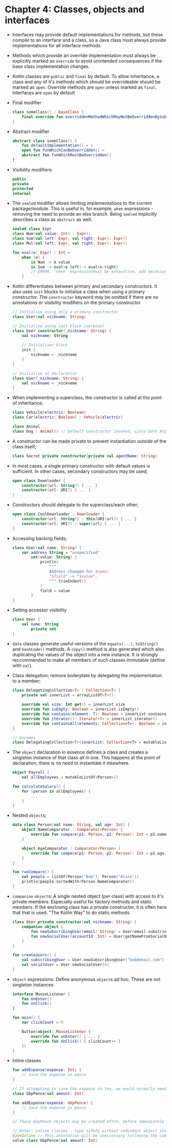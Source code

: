 # Chapter 4: Classes, objects and interfaces

- Interfaces may provide default implementations for methods, but these compile to an interface and a class, so a Java class must always provide implementations for all interface methods

- Methods which provide an override implementation must always be explicitly marked as `override` to avoid unintended consequences if the base class implementation changes.

- Kotlin classes are `public` and `final` by default. To allow inheritance, a class and any of it's methods which should be overrideable should be marked as `open`. Override methods are `open` unless marked as `final`. Interfaces are `open` by default

- Final modifier
    ```kotlin
    class someClass() : baseClass {
        final override fun overriddenMethodWhichMayNotBeOverriddenBySubclasses() = 1
    }
    ```

- Abstract modifier
    ```kotlin
    abstract class someClass() {
        fun defaultImplementation() = 1
        open fun funWhichCanBeOverridden() = 
        abstract fun funWhichMustBeOverridden()
    }
    ```

- Visibility modifiers:
    ```kotlin
    public
    private
    protected
    internal
    ```

- The `sealed` modifier allows limiting implementations to the current package/module. This is useful in, for example, `when` expressions - removing the need to provide an else branch. Being `sealed` implicitly describes a class as `abstract` as well.
    ```kotlin
    sealed class Expr
    class Num(val value: Int) : Expr()
    class Sum(val left: Expr, val right: Expr): Expr()
    class Mul(val left: Expr, val right: Expr): Expr()

    fun eval(e: Expr) : Int =
        when (e) {
            is Num -> e.value
            is Sum -> eval(e.left) + eval(e.right)
            // ERROR: `when` expressionmust be exhaustive, add necessary `is Mul` branch or `else` branch instead
        }
    ```

- Kotlin differentiates between primary and secondary constructors. It also uses `init` blocks to initialise a class when using a primary constructor. The `constructor` keyword may be omitted if there are no annotations or visibility modifiers on the primary constructor
    ```kotlin
    // Initialise using only a primary constructor
    class User(val nickname: String)

    // Initialise using init block (verbose)
    class User constructor(_nickname: String) {
        val nickname: String
        
        // Initialiser block
        init {
            nickname = _nickname
        }
    }

    // Initialise at declaration
    class User(_nickname: String) {
        val nickname = _nickname
    }
    ```

- When implementing a superclass, the constructor is called at the point of inheritance;
    ```kotlin
    class Vehicle(electric: Boolean)
    class Car(electric: Boolean) : Vehicle(electric)

    class Animal
    class Dog : Animal() // Default constructor invoked, since both Animal and Dog don't define a constructor explicitly
    ```

- A constructor can be made private to prevent instantiation outside of the class itself;
    ```kotlin
    class Secret private constructor(private val agentName: String)
    ```

- In most cases, a single primary constructor with default values is sufficient. In other cases, secondary constructors may be used;
    ```kotlin
    open class Downloader {
        constructor(url: String?) { ... }
        constructor(url: URI?) { ... }
    }
    ```

- Constructors should delegate to the superclass/each other;
    ```kotlin
    open class CoolDownloader : Downloader {
        constructor(url: String?) : this(URI(url)) { ... }
        constructor(url: URI?) : super(url) { ... }
    }
    ```

- Accessing backing fields;
    ```kotlin
    class User(val name: String) {
        var address String = "unspecified"
            set(value: String) {
                println(
                    """
                    Address changed for $name:
                    "$field" -> "$value".
                    """.trimIndent()
                )
                field = value
            }
    }
    ```

- Setting accessor visibility
    ```kotlin
    class User {
        val name: String
            private set
    }
    ```

- `data` classes generate useful versions of the `equals(...)`, `toString()` and `hashCode()` methods. A `copy()` method is also generated which also duplicating the values of the object into a new instance. It is strongly reccommended to make all members of such classes immutable (define with `val`).

- Class delegation; remove boilerplate by delegating the implementation to a member;
    ```kotlin
    class DelegatingCollection<T> : Collection<T> {
        private val innerList = arrayListOf<T>()
        
        override val size: Int get() = innerList.size
        override fun isEmpty: Boolean = innerList.isEmpty()
        override fun contains(element: T): Boolean = innerList.contains(element)
        override fun iterator(): Iterator<T> = innerList.iterator()
        override fun containsAll(elements: Collection<T>): Boolean = innerList.containsAll(elements)
    }

    // becomes
    class DelegatingCollection<T>(innerList: Collection<T> = mutableListOf<T>()) : Collection<T> by innerList
    ```

- The `object` declaration in essence defines a class and creates a singleton instance of that class all in one. This happens at the point of declaration, there is no need to instantiate it elsewhere.
    ```kotlin
    object Payroll {
        val allEmployees = mutableListOf<Person>()

    fun calculateSalary() {
        for (person in allEmployees) {
            ...
        }
    }
    ```

- Nested `object`s;
    ```kotlin
    data class Person(val name: String, val age: Int) {
        object NameComparator : Comparator<Person> {
            override fun compare(p1: Person, p2: Person): Int = p1.name.compareTo(p2.name)
        }

        object AgeComparator : Comparator<Person> {
            override fun compare(p1: Person, p2: Person): Int = p1.age.compareTo(p2.age)
        }
    }

    fun runCompare() {
        val people = listOf(Person("Bob"), Person("Alice"))
        println(people.sortedWith(Person.NameComparator))
    }
    ```

- `companion` `object`s: A single nested object (per class) with access to it's private members. Especially useful for factory methods and static members. If the enclosing class has a private constructor, it is often here that that is used. "The Kotlin Way" to do static methods
    ```kotlin
    class User private constructor(val nickname: String) {
        companion object {
            fun newSubscribingUser(email: String) = User(email.substringBefore('@'))
            fun newSocialUser(accountId: Int) = User(getNameFromSocialNetwork(accountId))
        }
    }

    fun createUsers() {
        val subscribingUser = User.newSubscribingUser("bob@email.com")
        val socialUser = User.newSocialUser(4)
    }
    ```

- `object` expressions: Define anonymous `object`s ad hoc. These are not singleton instances
    ```kotlin
    interface MouseListener {
        fun onEnter()
        fun onClick()
    }

    fun main() {
        var clickCount = 0

        Button(object: MouseListener {
            override fun onEnter() { ... }
            override fun onClick() { clickCount++ }
        })
    }
    ```

- Inline classes
    ```kotlin
    fun addExpense(expense: Int) {
        // Save the expense in pence
    }

    // If attempting to save the expense in Yen, we would normally need to create a class to differentiate
    class GbpPence(val amount: Int)

    fun addExpense(expense: GbpPence) {
        // Save the expense in pence
    }

    // These GbpPence objects may be created often, before immediately being used and discarded - a heavy performance cost
    
    // Enter: inline classes - type safety without redundant object instantiations for types with a single property, initialised in the primary constructor. They don't participate in class hierarchies, but can implement interfaces, define methods and computed properties
    @JvmInline // This annotation will be uneccessary following the completion of Project Valhalla (rewriting the JVM)
    value class GbpPence(val amount: Int)
    ```

